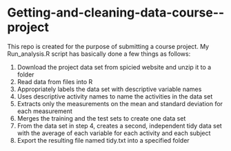 # Getting-and-cleaning-data-course--project
This repo is created for the purpose of submitting a course project. My Run_analysis.R script has basically done a few things as follows:

1. Download the project data set from spicied website and unzip it to a folder
2. Read data from files into R
3. Appropriately labels the data set with descriptive variable names
4. Uses descriptive activity names to name the activities in the data set
5. Extracts only the measurements on the mean and standard deviation for each measurement
6. Merges the training and the test sets to create one data set
7. From the data set in step 4, creates a second, independent tidy data set with the average of each variable for each activity and each subject
8. Export the resulting file named tidy.txt into a specified folder

